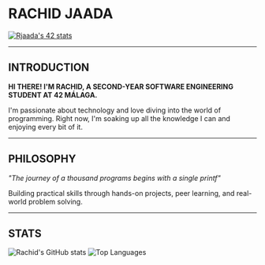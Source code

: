 # RACHID JAADA

  [![Rjaada's 42 stats](https://badge.mediaplus.ma/levi/rjaada)](https://github.com/oakoudad/badge42)

---

## INTRODUCTION

**HI THERE! I'M RACHID, A SECOND-YEAR SOFTWARE ENGINEERING STUDENT AT 42 MÁLAGA.**

I'm passionate about technology and love diving into the world of programming. Right now, I'm soaking up all the knowledge I can and enjoying every bit of it.

---

## PHILOSOPHY

*"The journey of a thousand programs begins with a single printf"*

Building practical skills through hands-on projects, peer learning, and real-world problem solving.

---

## STATS

![Rachid's GitHub stats](https://github-readme-stats.vercel.app/api?username=rjaada&show_icons=true&theme=dark&hide_border=true&bg_color=0d1117&title_color=ffffff&text_color=c9d1d9&icon_color=58a6ff) ![Top Languages](https://github-readme-stats.vercel.app/api/top-langs/?username=rjaada&layout=compact&theme=dark&hide_border=true&bg_color=0d1117&title_color=ffffff&text_color=c9d1d9)

